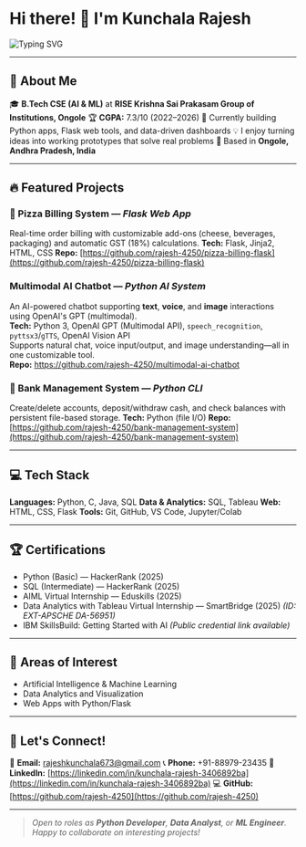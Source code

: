 # Hi there! 👋 I'm Kunchala Rajesh

![Typing SVG](https://readme-typing-svg.herokuapp.com?font=Fira+Code&size=25&pause=1000&color=00F79D&width=800&lines=+Python+Developer+|+Data+Analyst+|+Aspiring+ML+Engineer)

---

## 🚀 About Me

🎓 **B.Tech CSE (AI & ML)** at **RISE Krishna Sai Prakasam Group of Institutions, Ongole**
🏆 **CGPA:** 7.3/10 (2022–2026)
🌱 Currently building Python apps, Flask web tools, and data-driven dashboards
💡 I enjoy turning ideas into working prototypes that solve real problems
📍 Based in **Ongole, Andhra Pradesh, India**

---

## 🔥 Featured Projects

### 🍕 Pizza Billing System — *Flask Web App*

Real-time order billing with customizable add-ons (cheese, beverages, packaging) and automatic GST (18%) calculations.
**Tech:** Flask, Jinja2, HTML, CSS
**Repo:** [https://github.com/rajesh-4250/pizza-billing-flask](https://github.com/rajesh-4250/pizza-billing-flask)

###  Multimodal AI Chatbot — *Python AI System*  
An AI-powered chatbot supporting **text**, **voice**, and **image** interactions using OpenAI's GPT (multimodal).  
**Tech:** Python 3, OpenAI GPT (Multimodal API), `speech_recognition`, `pyttsx3`/`gTTS`, OpenAI Vision API  
Supports natural chat, voice input/output, and image understanding—all in one customizable tool.  
**Repo:** https://github.com/rajesh-4250/multimodal-ai-chatbot  


### 🏦 Bank Management System — *Python CLI*

Create/delete accounts, deposit/withdraw cash, and check balances with persistent file-based storage.
**Tech:** Python (file I/O)
**Repo:** [https://github.com/rajesh-4250/bank-management-system](https://github.com/rajesh-4250/bank-management-system)

---

## 💻 Tech Stack

**Languages:** Python, C, Java, SQL
**Data & Analytics:** SQL, Tableau
**Web:** HTML, CSS, Flask
**Tools:** Git, GitHub, VS Code, Jupyter/Colab

---

## 🏆 Certifications

* Python (Basic) — HackerRank (2025)
* SQL (Intermediate) — HackerRank (2025)
* AIML Virtual Internship — Eduskills (2025)
* Data Analytics with Tableau Virtual Internship — SmartBridge (2025) *(ID: EXT-APSCHE DA-56951)*
* IBM SkillsBuild: Getting Started with AI *(Public credential link available)*

---

## 🎯 Areas of Interest

* Artificial Intelligence & Machine Learning
* Data Analytics and Visualization
* Web Apps with Python/Flask

---

## 🤝 Let's Connect!

📧 **Email:** [rajeshkunchala673@gmail.com](mailto:rajeshkunchala673@gmail.com)
📞 **Phone:** +91-88979-23435
💼 **LinkedIn:** [https://linkedin.com/in/kunchala-rajesh-3406892ba](https://linkedin.com/in/kunchala-rajesh-3406892ba)
💻 **GitHub:** [https://github.com/rajesh-4250](https://github.com/rajesh-4250)

---

> *Open to roles as **Python Developer**, **Data Analyst**, or **ML Engineer**. Happy to collaborate on interesting projects!*
